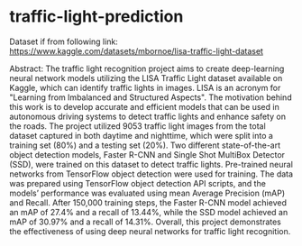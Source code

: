 # traffic-light-prediction

Dataset if from following link:
https://www.kaggle.com/datasets/mbornoe/lisa-traffic-light-dataset

Abstract:
The traffic light recognition project aims to create deep-learning neural network models utilizing the LISA Traffic Light dataset available on Kaggle, which can identify traffic lights in images. LISA is an acronym for "Learning from Imbalanced and Structured Aspects". The motivation behind this work is to develop accurate and efficient models that can be used in autonomous driving systems to detect traffic lights and enhance safety on the roads. The project utilized 9053 traffic light images from the total dataset captured in both daytime and nighttime, which were split into a training set (80%) and a testing set (20%). Two different state-of-the-art object detection models, Faster R-CNN and Single Shot MultiBox Detector (SSD), were trained on this dataset to detect traffic lights. Pre-trained neural networks from TensorFlow object detection were used for training. The data was prepared using TensorFlow object detection API scripts, and the models’ performance was evaluated using mean Average Precision (mAP) and Recall. After 150,000 training steps, the Faster R-CNN model achieved an mAP of 27.4% and a recall of 13.44%, while the SSD model achieved an mAP of 30.97% and a recall of 14.31%. Overall, this project demonstrates the effectiveness of using deep neural networks for traffic light recognition.

